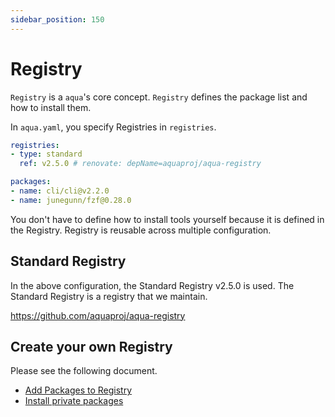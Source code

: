 ```yaml
---
sidebar_position: 150
---
```


# Registry

`Registry` is a `aqua`'s core concept.
`Registry` defines the package list and how to install them.

In `aqua.yaml`, you specify Registries in `registries`.

```yaml
registries:
- type: standard
  ref: v2.5.0 # renovate: depName=aquaproj/aqua-registry

packages:
- name: cli/cli@v2.2.0
- name: junegunn/fzf@0.28.0
```

You don't have to define how to install tools yourself because it is defined in the Registry.
Registry is reusable across multiple configuration.

## Standard Registry

In the above configuration, the Standard Registry v2.5.0 is used.
The Standard Registry is a registry that we maintain.

https://github.com/aquaproj/aqua-registry

## Create your own Registry

Please see the following document.

* [Add Packages to Registry](../tutorial-extras/add-registry)
* [Install private packages](../tutorial-extras/private-package)
